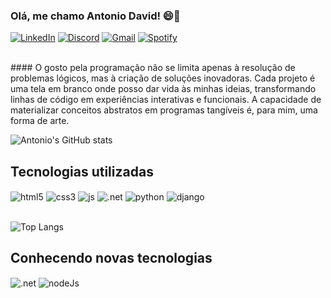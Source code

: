 

### Olá, me chamo Antonio David! 😄🖖

[![LinkedIn](https://img.shields.io/badge/LinkedIn-0077B5?style=for-the-badge&logo=linkedin&logoColor=white)](https://www.linkedin.com/in/antonlo-davld/)
[![Discord](https://img.shields.io/badge/Discord-7289DA?style=for-the-badge&logo=discord&logoColor=white)](https://discord.com/users/494981686325542939)
[![Gmail](https://img.shields.io/badge/Gmail-D14836?style=for-the-badge&logo=gmail&logoColor=white)](mailto:davidantoniodavi@gmail.com?)
[![Spotify](https://img.shields.io/badge/Spotify-1ED760?&style=for-the-badge&logo=spotify&logoColor=white)](https://open.spotify.com/user/31ehzubnledxuc4oquzsf4duvb44)

</br>#### O gosto pela programação não se limita apenas à resolução de problemas lógicos, mas à criação de soluções inovadoras. Cada projeto é uma tela em branco onde posso dar vida às minhas ideias, transformando linhas de código em experiências interativas e funcionais. A capacidade de materializar conceitos abstratos em programas tangíveis é, para mim, uma forma de arte.</br>

![Antonio's GitHub stats](https://github-readme-stats.vercel.app/api?username=AntDavid&show_icons=true&theme=transparent)

## Tecnologias utilizadas
<div style="display: inline_block">
  <img align="center" alt="html5" src="https://img.shields.io/badge/HTML5-E34F26?style=for-the-badge&logo=html5&logoColor=white" />
  <img align="center" alt="css3" src="https://img.shields.io/badge/CSS3-1572B6?style=for-the-badge&logo=css3&logoColor=white" />
  <img align="center" alt="js" src="https://img.shields.io/badge/JavaScript-323330?style=for-the-badge&logo=javascript&logoColor=F7DF1E" />
  <img align="center" alt=".net" src="https://img.shields.io/badge/.NET-5C2D91?style=for-the-badge&logo=.net&logoColor=white" />
  <img align="center" alt="python" src="https://img.shields.io/badge/Python-14354C?style=for-the-badge&logo=python&logoColor=white" />
  <img align="center" alt="django" src="https://img.shields.io/badge/Django-092E20?style=for-the-badge&logo=django&logoColor=white" />
</div></br>

![Top Langs](https://github-readme-stats.vercel.app/api/top-langs/?username=AntDavid&langs_count=8&show_icons=true&theme=transparent)

## Conhecendo novas tecnologias
<div style="display: inline_block">
  <img align="center" alt=".net" src="https://img.shields.io/badge/.NET-5C2D91?style=for-the-badge&logo=.net&logoColor=white" />
  <img align="center" alt="nodeJs" src="https://img.shields.io/badge/Node.js-43853D?style=for-the-badge&logo=node.js&logoColor=white" />
</div></br>

